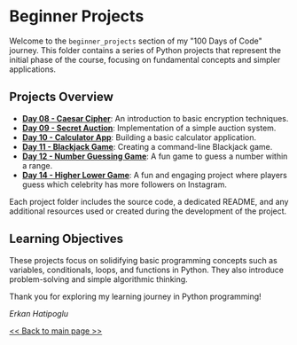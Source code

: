 # Beginner Projects

Welcome to the `beginner_projects` section of my "100 Days of Code" journey. This folder contains a series of Python projects that represent the initial phase of the course, focusing on fundamental concepts and simpler applications.

## Projects Overview

- **[Day 08 - Caesar Cipher](day_8_caesar_cipher)**: An introduction to basic encryption techniques.
- **[Day 09 - Secret Auction](day_9_secret_auction)**: Implementation of a simple auction system.
- **[Day 10 - Calculator App](day_10_calculator_app)**: Building a basic calculator application.
- **[Day 11 - Blackjack Game](day_11_blackjack_game)**: Creating a command-line Blackjack game.
- **[Day 12 - Number Guessing Game](day_12_number_guessing_game)**: A fun game to guess a number within a range.
- **[Day 14 - Higher Lower Game](day_14_higher_lower_game)**: A fun and engaging project where players guess which celebrity has more followers on Instagram.

Each project folder includes the source code, a dedicated README, and any additional resources used or created during the development of the project.

## Learning Objectives

These projects focus on solidifying basic programming concepts such as variables, conditionals, loops, and functions in Python. They also introduce problem-solving and simple algorithmic thinking.

Thank you for exploring my learning journey in Python programming!

*Erkan Hatipoglu*

[<< Back to main page >>](https://github.com/ErkanHatipoglu/100-days-of-code)
